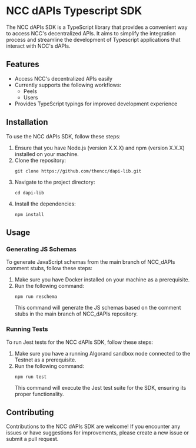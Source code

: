 # NCC dAPIs Typescript SDK

The NCC dAPIs SDK is a TypeScript library that provides a convenient way to access NCC's decentralized APIs. It aims to simplify the integration process and streamline the development of Typescript applications that interact with NCC's dAPIs.

## Features

- Access NCC's decentralized APIs easily
- Currently supports the following workflows:
    - Peels
    - Users
- Provides TypeScript typings for improved development experience

## Installation

To use the NCC dAPIs SDK, follow these steps:

1. Ensure that you have Node.js (version X.X.X) and npm (version X.X.X) installed on your machine.
2. Clone the repository:
   ```shell
   git clone https://github.com/thencc/dapi-lib.git
   ```
3. Navigate to the project directory:
    ```shell
    cd dapi-lib
    ```
4. Install the dependencies:
    ```shell
    npm install
    ```

## Usage
### Generating JS Schemas

To generate JavaScript schemas from the main branch of NCC_dAPIs comment stubs, follow these steps:

1. Make sure you have Docker installed on your machine as a prerequisite.
2. Run the following command:
    ```shell
    npm run reschema
    ```
    This command will generate the JS schemas based on the comment stubs in the main branch of NCC_dAPIs repository.

### Running Tests

To run Jest tests for the NCC dAPIs SDK, follow these steps:

1. Make sure you have a running Algorand sandbox node connected to the Testnet as a prerequisite.
2. Run the following command:
    ```shell
    npm run test
    ```
    This command will execute the Jest test suite for the SDK, ensuring its proper functionality.

## Contributing

Contributions to the NCC dAPIs SDK are welcome! If you encounter any issues or have suggestions for improvements, please create a new issue or submit a pull request.
